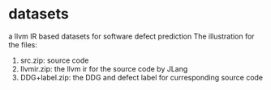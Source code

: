 # datasets
a llvm IR based datasets for software defect prediction
The illustration for the files:
1. src.zip: source code
2. llvmir.zip: the llvm ir for the source code by JLang
3. DDG+label.zip: the DDG and defect label for curresponding source code
